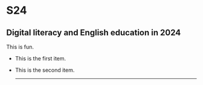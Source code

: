# S24

## Digital literacy and English education in 2024

This is fun.

+ This is the first item.
+ This is the second item.


  ---
